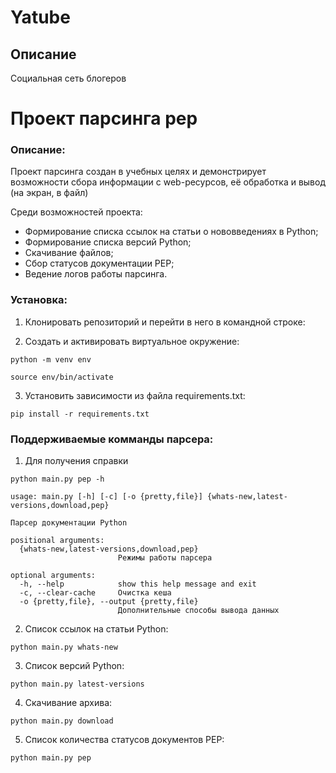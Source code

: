 # Yatube
## Описание
Социальная сеть блогеров

# Проект парсинга pep
### **Описание:**

Проект парсинга создан в учебных целях и демонстрирует
возможности сбора информации с web-ресурсов, её обработка и 
вывод (на экран, в файл)

Среди возможностей проекта:
- Формирование списка ссылок на статьи о нововведениях в Python;
- Формирование списка версий Python;
- Скачивание файлов;
- Сбор статусов документации PEP;
- Ведение логов работы парсинга.


### **Установка:**

1. Клонировать репозиторий и перейти в него в командной строке:

2. Cоздать и активировать виртуальное окружение:

```
python -m venv env

source env/bin/activate
```

3. Установить зависимости из файла requirements.txt:

```
pip install -r requirements.txt
```

### **Поддерживаемые комманды парсера:**

1. Для получения справки
```
python main.py pep -h
```
```
usage: main.py [-h] [-c] [-o {pretty,file}] {whats-new,latest-versions,download,pep}

Парсер документации Python

positional arguments:
  {whats-new,latest-versions,download,pep}
                        Режимы работы парсера

optional arguments:
  -h, --help            show this help message and exit
  -c, --clear-cache     Очистка кеша
  -o {pretty,file}, --output {pretty,file}
                        Дополнительные способы вывода данных
```
2. Список ссылок на статьи Python:
```
python main.py whats-new
```

3. Список версий Python:
```
python main.py latest-versions
```

4. Скачивание архива:
```
python main.py download
```

5. Список количества статусов документов PEP:
```
python main.py pep
```
